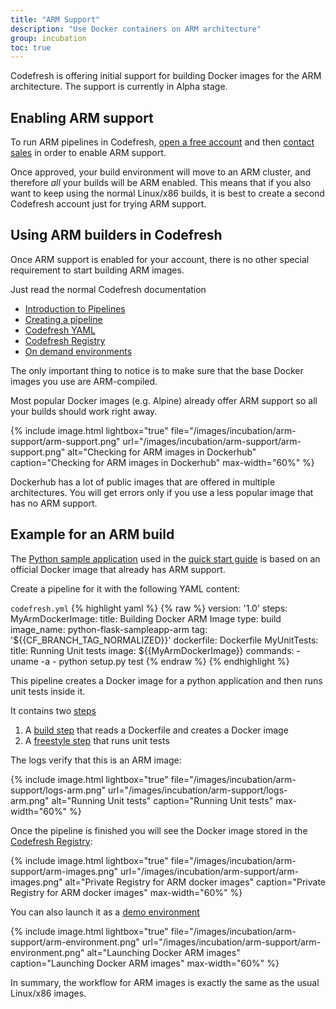 ```yaml
---
title: "ARM Support"
description: "Use Docker containers on ARM architecture"
group: incubation
toc: true
---
```

  
Codefresh is offering initial support for building Docker images for the ARM architecture. The support is currently in Alpha stage.

## Enabling ARM support

To run ARM pipelines in Codefresh, [open a free account]({{site.baseurl}}/docs/getting-started/create-a-codefresh-account/) and then [contact sales](https://codefresh.io/contact-sales/) in order to enable ARM support.

Once approved, your build environment will move to an ARM cluster, and therefore *all* your builds will be ARM enabled. This means that if you also want to keep using the normal Linux/x86 builds, it is best to create a second Codefresh account just for trying ARM support.

## Using ARM builders in Codefresh

Once ARM support is enabled for your account, there is no other special requirement to start building ARM images.

Just read the normal Codefresh documentation

* [Introduction to Pipelines]({{site.baseurl}}/docs/configure-ci-cd-pipeline/introduction-to-codefresh-pipelines/)
* [Creating a pipeline]({{site.baseurl}}/docs/configure-ci-cd-pipeline/pipelines/)
* [Codefresh YAML]({{site.baseurl}}/docs/codefresh-yaml/what-is-the-codefresh-yaml/)
* [Codefresh Registry]({{site.baseurl}}/docs/docker-registries/codefresh-registry/)
* [On demand environments]({{site.baseurl}}/docs/getting-started/on-demand-environments/)


The only important thing to notice is to make sure that the base Docker images you use are ARM-compiled.

Most popular Docker images (e.g. Alpine) already offer ARM support so all your builds should work right away.

{% include 
image.html 
lightbox="true" 
file="/images/incubation/arm-support/arm-support.png" 
url="/images/incubation/arm-support/arm-support.png"
alt="Checking for ARM images in Dockerhub" 
caption="Checking for ARM images in Dockerhub"
max-width="60%"
%}

Dockerhub has a lot of public images that are offered in multiple architectures.
You will get errors only if you use a less popular image that has no ARM support.



## Example for an ARM build

The [Python sample application](https://github.com/codefresh-contrib/python-flask-sample-app) used in the [quick start guide]({{site.baseurl}}/docs/getting-started/create-a-basic-pipeline/) is based on an official Docker image that already has ARM support.

Create a pipeline for it with the following YAML content:

`codefresh.yml`
{% highlight yaml %}
{% raw %}
version: '1.0'
steps:
  MyArmDockerImage:
    title: Building Docker ARM Image
    type: build
    image_name: python-flask-sampleapp-arm
    tag: '${{CF_BRANCH_TAG_NORMALIZED}}'
    dockerfile: Dockerfile
  MyUnitTests:
    title: Running Unit tests
    image: ${{MyArmDockerImage}}
    commands: 
      - uname -a
      - python setup.py test
{% endraw %}
{% endhighlight %}

This pipeline creates a Docker image for a python application and then runs unit tests inside it.

It contains two [steps]({{site.baseurl}}/docs/codefresh-yaml/steps/)

1. A [build step]({{site.baseurl}}/docs/codefresh-yaml/steps/build-1/) that reads a Dockerfile and creates a Docker image
1. A [freestyle step]({{site.baseurl}}/docs/codefresh-yaml/steps/freestyle/) that runs unit tests

The logs verify that this is an ARM image:

{% include 
image.html 
lightbox="true" 
file="/images/incubation/arm-support/logs-arm.png" 
url="/images/incubation/arm-support/logs-arm.png"
alt="Running Unit tests" 
caption="Running Unit tests"
max-width="60%"
%}

Once the pipeline is finished you will see the Docker image stored in the [Codefresh Registry]({{site.baseurl}}/docs/docker-registries/codefresh-registry/):

{% include 
image.html 
lightbox="true" 
file="/images/incubation/arm-support/arm-images.png" 
url="/images/incubation/arm-support/arm-images.png"
alt="Private Registry for ARM docker images" 
caption="Private Registry for ARM docker images"
max-width="60%"
%}

You can also launch it as a [demo environment]({{site.baseurl}}/docs/getting-started/on-demand-environments/)

{% include 
image.html 
lightbox="true" 
file="/images/incubation/arm-support/arm-environment.png" 
url="/images/incubation/arm-support/arm-environment.png"
alt="Launching Docker ARM images" 
caption="Launching Docker ARM images"
max-width="60%"
%}

In summary, the workflow for ARM images is exactly the same as the usual Linux/x86 images.
